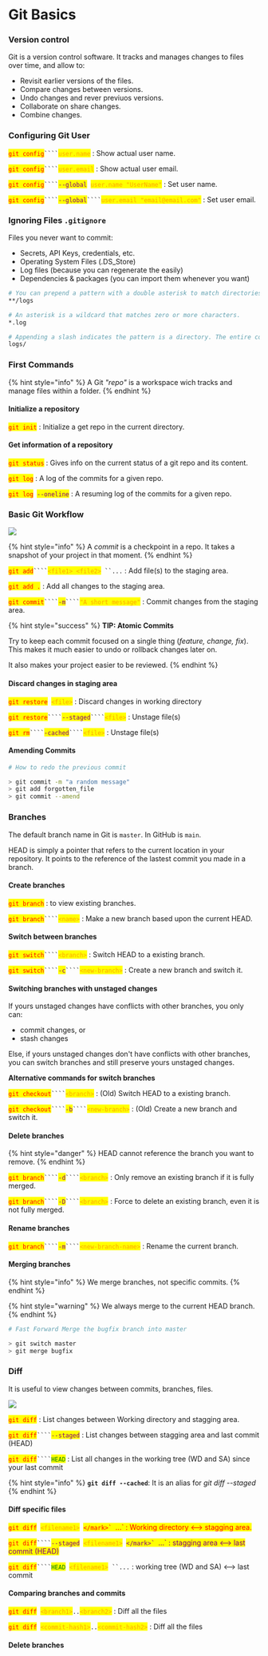 # Git Basics

### Version control

Git is a version control software. It tracks and manages changes to files over time, and allow to:&#x20;

* Revisit earlier versions of the files.
* Compare changes between versions.
* Undo changes and rever previuos versions.
* Collaborate on share changes.
* Combine changes.

### Configuring Git User

<mark style="color:red;">`git config`</mark>` ```` `<mark style="color:orange;">`user.name`</mark> : Show actual user name.

<mark style="color:red;">`git config`</mark>` ```` `<mark style="color:orange;">`user.email`</mark> : Show actual user email.

<mark style="color:red;">`git config`</mark>` ```` `<mark style="color:purple;">`--global`</mark>` `<mark style="color:orange;">`user.name "UserName"`</mark> : Set user name.

<mark style="color:red;">`git config`</mark>` ```` `<mark style="color:purple;">`--global`</mark>` ```` `<mark style="color:orange;">`user.email "email@email.com"`</mark> : Set user email.

### Ignoring Files `.gitignore`

Files you never want to commit:

* Secrets, API Keys, credentials, etc.
* Operating System Files (.DS\_Store)
* Log files (because you can regenerate the easily)
* Dependencies & packages (you can import them whenever you want)

```bash
# You can prepend a pattern with a double asterisk to match directories anywhere in the repository.
**/logs

# An asterisk is a wildcard that matches zero or more characters.
*.log

# Appending a slash indicates the pattern is a directory. The entire contents of any directory in the repository matching that name – including all of its files and subdirectories – will be ignored
logs/
```

### First Commands

{% hint style="info" %}
A Git _"repo"_ is a workspace wich tracks and manage files within a folder.
{% endhint %}

#### Initialize a repository

<mark style="color:red;">`git init`</mark> : Initialize a get repo in the current directory.

#### Get information of a repository

<mark style="color:red;">`git status`</mark> : Gives info on the current status of a git repo and its content.

<mark style="color:red;">`git log`</mark> : A log of the commits for a given repo.

<mark style="color:red;">`git log`</mark>` `<mark style="color:purple;">`--oneline`</mark> : A resuming log of the commits for a given repo.

### Basic Git Workflow

![](../.gitbook/assets/basic-git-workflow.JPG)

{% hint style="info" %}
A _commit_ is a checkpoint in a repo. It takes a snapshot of your project in that moment.
{% endhint %}

<mark style="color:red;">`git add`</mark>` ```` `<mark style="color:orange;">`<file1> <file2>`</mark>` ``...` : Add file(s) to the staging area.

<mark style="color:red;">`git add .`</mark> : Add all changes to the staging area.

<mark style="color:red;">`git commit`</mark>` ```` `<mark style="color:purple;">`-m`</mark>` ```` `<mark style="color:orange;">`"A short message"`</mark> : Commit changes from the staging area.

{% hint style="success" %}
**TIP: Atomic Commits**

Try to keep each commit focused on a single thing (_feature, change, fix_). This makes it much easier to undo or rollback changes later on.

It also makes your project easier to be reviewed.
{% endhint %}

#### Discard changes in staging area

<mark style="color:red;">`git restore`</mark>` `<mark style="color:orange;">`<file>`</mark> : Discard changes in working directory

<mark style="color:red;">`git restore`</mark>` ```` `<mark style="color:purple;">`--staged`</mark>` ```` `<mark style="color:orange;">`<file>`</mark> : Unstage file(s)

<mark style="color:red;">`git rm`</mark>` ```` `<mark style="color:purple;">`-cached`</mark>` ```` `<mark style="color:orange;">`<file>`</mark> : Unstage file(s)

#### Amending Commits

```bash
# How to redo the previous commit

> git commit -m "a random message"
> git add forgotten_file
> git commit --amend
```

### Branches

The default branch name in Git is `master`. In GitHub is `main`.

HEAD is simply a pointer that refers to the current location in your repository. It points to the reference of the lastest commit you made in a branch.

#### Create branches

<mark style="color:red;">`git branch`</mark> : to view existing branches.

<mark style="color:red;">`git branch`</mark>` ```` `<mark style="color:orange;">`<name>`</mark> : Make a new branch based upon the current HEAD.

#### Switch between branches

<mark style="color:red;">`git switch`</mark>` ```` `<mark style="color:orange;">`<branch>`</mark> : Switch HEAD to a existing branch.

<mark style="color:red;">`git switch`</mark>` ```` `<mark style="color:purple;">`-c`</mark>` ```` `<mark style="color:orange;">`<new-branch>`</mark> : Create a new branch and switch it.

#### Switching branches with unstaged changes

If yours unstaged changes have conflicts with other branches, you only can:

* commit changes, or
* stash changes

Else, if yours unstaged changes don't have conflicts with other branches, you can switch branches and still preserve yours unstaged changes.

**Alternative commands for switch branches**

<mark style="color:red;">`git checkout`</mark>` ```` `<mark style="color:orange;">`<branch>`</mark> : (Old) Switch HEAD to a existing branch.

<mark style="color:red;">`git checkout`</mark>` ```` `<mark style="color:purple;">`-b`</mark>` ```` `<mark style="color:orange;">`<new-branch>`</mark> : (Old) Create a new branch and switch it.

#### Delete branches

{% hint style="danger" %}
HEAD cannot reference the branch you want to remove.
{% endhint %}

<mark style="color:red;">`git branch`</mark>` ```` `<mark style="color:purple;">`-d`</mark>` ```` `<mark style="color:orange;">`<branch>`</mark> : Only remove an existing branch if it is fully merged.

<mark style="color:red;">`git branch`</mark>` ```` `<mark style="color:purple;">`-D`</mark>` ```` `<mark style="color:orange;">`<branch>`</mark> : Force to delete an existing branch, even it is not fully merged.

#### Rename branches

<mark style="color:red;">`git branch`</mark>` ```` `<mark style="color:purple;">`-m`</mark>` ```` `<mark style="color:orange;">`<new-branch-name>`</mark> : Rename the current branch.

#### Merging branches

{% hint style="info" %}
We merge branches, not specific commits.
{% endhint %}

{% hint style="warning" %}
We always merge to the current HEAD branch.
{% endhint %}

```bash
# Fast Forward Merge the bugfix branch into master

> git switch master
> git merge bugfix
```

### Diff

It is useful to view changes between commits, branches, files.

![](<../.gitbook/assets/git diff commands.JPG>)

<mark style="color:red;">`git diff`</mark> : List changes between Working directory and stagging area.

<mark style="color:red;">`git diff`</mark>` ```` `<mark style="color:purple;">`--staged`</mark> : List changes between stagging area and last commit (HEAD)

<mark style="color:red;">`git diff`</mark>` ```` `<mark style="color:green;">`HEAD`</mark> : List all changes in the working tree (WD and SA) since your last commit

{% hint style="info" %}
**`git diff --cached`**: It is an alias for _git diff --staged_
{% endhint %}

#### Diff specific files

<mark style="color:red;">`git diff`</mark>` `<mark style="color:orange;">`<filename1>`</mark>` `<mark style="color:red;">``</mark>` ``...` : Working directory <--> stagging area.

<mark style="color:red;">`git diff`</mark>` ```` `<mark style="color:purple;">`--staged`</mark>` `<mark style="color:orange;">`<filename1>`</mark>` `<mark style="color:purple;">``</mark>` ``...` : stagging area <--> last commit (HEAD)

<mark style="color:red;">`git diff`</mark>` ```` `<mark style="color:green;">`HEAD`</mark>` `<mark style="color:orange;">`<filename1>`</mark>` ``...` : working tree (WD and SA) <--> last commit

#### Comparing branches and commits

<mark style="color:red;">`git diff`</mark>` `<mark style="color:orange;">`<branch1>`</mark>`..`<mark style="color:orange;">`<branch2>`</mark> : Diff all the files

<mark style="color:red;">`git diff`</mark>` `<mark style="color:orange;">`<commit-hash1>`</mark>`..`<mark style="color:orange;">`<commit-hash2>`</mark> : Diff all the files

#### Delete branches



